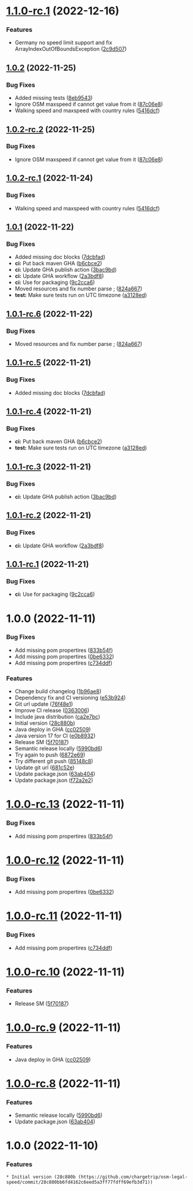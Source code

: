 # [1.1.0-rc.1](https://github.com/chargetrip/osm-legal-speed/compare/1.0.2...1.1.0-rc.1) (2022-12-16)


### Features

* Germany no speed limit support and fix ArrayIndexOutOfBoundsException ([2c9d507](https://github.com/chargetrip/osm-legal-speed/commit/2c9d507bfc5bda781794b61a631fabe0284ad9a3))

## [1.0.2](https://github.com/chargetrip/osm-legal-speed/compare/1.0.1...1.0.2) (2022-11-25)


### Bug Fixes

* Added missing tests ([8eb9543](https://github.com/chargetrip/osm-legal-speed/commit/8eb95432e8c2fa6e37fd3fbfa949334c6e2ca2f3))
* Ignore OSM maxspeed if cannot get value from it ([87c06e8](https://github.com/chargetrip/osm-legal-speed/commit/87c06e8ea6517773a393d4c59c3f66ad6c3cb911))
* Walking speed and maxspeed with country rules ([5416dcf](https://github.com/chargetrip/osm-legal-speed/commit/5416dcf8e05ada2bda03392e47c83ebac6e99fae))

## [1.0.2-rc.2](https://github.com/chargetrip/osm-legal-speed/compare/1.0.2-rc.1...1.0.2-rc.2) (2022-11-25)


### Bug Fixes

* Ignore OSM maxspeed if cannot get value from it ([87c06e8](https://github.com/chargetrip/osm-legal-speed/commit/87c06e8ea6517773a393d4c59c3f66ad6c3cb911))

## [1.0.2-rc.1](https://github.com/chargetrip/osm-legal-speed/compare/1.0.1...1.0.2-rc.1) (2022-11-24)


### Bug Fixes

* Walking speed and maxspeed with country rules ([5416dcf](https://github.com/chargetrip/osm-legal-speed/commit/5416dcf8e05ada2bda03392e47c83ebac6e99fae))

## [1.0.1](https://github.com/chargetrip/osm-legal-speed/compare/1.0.0...1.0.1) (2022-11-22)


### Bug Fixes

* Added missing doc blocks ([7dcbfad](https://github.com/chargetrip/osm-legal-speed/commit/7dcbfadc2b8cc5ad00167c82903da8a82bf47e38))
* **ci:** Put back maven GHA ([b6cbce2](https://github.com/chargetrip/osm-legal-speed/commit/b6cbce26b7127642e6cbfb9f414d777103b04041))
* **ci:** Update GHA publish action ([3bac9bd](https://github.com/chargetrip/osm-legal-speed/commit/3bac9bdd64077bbf76cf1a3ca26df704ef38ec5e))
* **ci:** Update GHA workflow ([2a3bdf8](https://github.com/chargetrip/osm-legal-speed/commit/2a3bdf83a7f8cbcdc445be139e28e08c25fc20c6))
* **ci:** Use  for packaging ([9c2cca6](https://github.com/chargetrip/osm-legal-speed/commit/9c2cca6f8fde0a7290dd623eb176f69b9ff0db82))
* Moved resources and fix number parse ; ([824a667](https://github.com/chargetrip/osm-legal-speed/commit/824a667fc33c17581b0693845139b68c68004048))
* **test:** Make sure tests run on UTC timezone ([a3128ed](https://github.com/chargetrip/osm-legal-speed/commit/a3128ed2b18ec50620e6e8e16685dd02939bbd72))

## [1.0.1-rc.6](https://github.com/chargetrip/osm-legal-speed/compare/1.0.1-rc.5...1.0.1-rc.6) (2022-11-22)


### Bug Fixes

* Moved resources and fix number parse ; ([824a667](https://github.com/chargetrip/osm-legal-speed/commit/824a667fc33c17581b0693845139b68c68004048))

## [1.0.1-rc.5](https://github.com/chargetrip/osm-legal-speed/compare/1.0.1-rc.4...1.0.1-rc.5) (2022-11-21)


### Bug Fixes

* Added missing doc blocks ([7dcbfad](https://github.com/chargetrip/osm-legal-speed/commit/7dcbfadc2b8cc5ad00167c82903da8a82bf47e38))

## [1.0.1-rc.4](https://github.com/chargetrip/osm-legal-speed/compare/1.0.1-rc.3...1.0.1-rc.4) (2022-11-21)


### Bug Fixes

* **ci:** Put back maven GHA ([b6cbce2](https://github.com/chargetrip/osm-legal-speed/commit/b6cbce26b7127642e6cbfb9f414d777103b04041))
* **test:** Make sure tests run on UTC timezone ([a3128ed](https://github.com/chargetrip/osm-legal-speed/commit/a3128ed2b18ec50620e6e8e16685dd02939bbd72))

## [1.0.1-rc.3](https://github.com/chargetrip/osm-legal-speed/compare/1.0.1-rc.2...1.0.1-rc.3) (2022-11-21)


### Bug Fixes

* **ci:** Update GHA publish action ([3bac9bd](https://github.com/chargetrip/osm-legal-speed/commit/3bac9bdd64077bbf76cf1a3ca26df704ef38ec5e))

## [1.0.1-rc.2](https://github.com/chargetrip/osm-legal-speed/compare/1.0.1-rc.1...1.0.1-rc.2) (2022-11-21)


### Bug Fixes

* **ci:** Update GHA workflow ([2a3bdf8](https://github.com/chargetrip/osm-legal-speed/commit/2a3bdf83a7f8cbcdc445be139e28e08c25fc20c6))

## [1.0.1-rc.1](https://github.com/chargetrip/osm-legal-speed/compare/1.0.0...1.0.1-rc.1) (2022-11-21)


### Bug Fixes

* **ci:** Use  for packaging ([9c2cca6](https://github.com/chargetrip/osm-legal-speed/commit/9c2cca6f8fde0a7290dd623eb176f69b9ff0db82))

# 1.0.0 (2022-11-11)


### Bug Fixes

* Add missing pom propertires ([833b54f](https://github.com/chargetrip/osm-legal-speed/commit/833b54f2f0f5c75d0d9f9c777b82014e46f221e9))
* Add missing pom propertires ([0be6332](https://github.com/chargetrip/osm-legal-speed/commit/0be63328620ab4a46073932fd2b122c92557417c))
* Add missing pom propertires ([c734ddf](https://github.com/chargetrip/osm-legal-speed/commit/c734ddfe3e2ceb6df5aad57dc1abfd3feb31b2a8))


### Features

* Change build changelog ([1b96ae8](https://github.com/chargetrip/osm-legal-speed/commit/1b96ae857fe76c3e5ed51663788d9d3fe8fd5b39))
* Dependency fix and CI versioning ([e53b924](https://github.com/chargetrip/osm-legal-speed/commit/e53b9241b6e9bb79a02dbe2f896f3935fc4d1d55))
* Git url update ([76f48e1](https://github.com/chargetrip/osm-legal-speed/commit/76f48e17c336507d82c3510ba2e8d20ed0983078))
* Improve CI release ([0363006](https://github.com/chargetrip/osm-legal-speed/commit/0363006c1e80548f9b8bcd3ce872ff0d7d864997))
* Include java distribution ([ca2e7bc](https://github.com/chargetrip/osm-legal-speed/commit/ca2e7bcb2de085e73d9de5f081f4e69f5bbb0c46))
* Initial version ([28c880b](https://github.com/chargetrip/osm-legal-speed/commit/28c880bb6fd4162c6eed5a3ff77fdff69efb3d71))
* Java deploy in GHA ([cc02509](https://github.com/chargetrip/osm-legal-speed/commit/cc025096037f7ee013fc8f2eaf40884f5ad60141))
* Java version 17 for CI ([e0b8932](https://github.com/chargetrip/osm-legal-speed/commit/e0b89325d0b43c80d6908714122d00664e3c9a25))
* Release SM ([5f70187](https://github.com/chargetrip/osm-legal-speed/commit/5f701876474e561d4ae7bd13316191f603814c90))
* Semantic release locally ([5990bd6](https://github.com/chargetrip/osm-legal-speed/commit/5990bd6cf20c0a9488b71d32b79cb315a25ed2fd))
* Try again to push ([6872e69](https://github.com/chargetrip/osm-legal-speed/commit/6872e69c0bbb01c9287e8976e3b4c1fe8461c002))
* Try different git push ([85148c8](https://github.com/chargetrip/osm-legal-speed/commit/85148c8fc1839a201b65a5a0d41dd281ad3b9ac0))
* Update git url ([681c52e](https://github.com/chargetrip/osm-legal-speed/commit/681c52e82c3bf6aaee52a71dd17497255bca4433))
* Update package.json ([63ab404](https://github.com/chargetrip/osm-legal-speed/commit/63ab404f52133ea9e6d4e874e0406f8cebfef5bd))
* Update package.json ([f72a2e2](https://github.com/chargetrip/osm-legal-speed/commit/f72a2e2d2fa7b34b7291b0427f09373cbee4bd05))

# [1.0.0-rc.13](https://github.com/chargetrip/osm-legal-speed/compare/1.0.0-rc.12...1.0.0-rc.13) (2022-11-11)


### Bug Fixes

* Add missing pom propertires ([833b54f](https://github.com/chargetrip/osm-legal-speed/commit/833b54f2f0f5c75d0d9f9c777b82014e46f221e9))

# [1.0.0-rc.12](https://github.com/chargetrip/osm-legal-speed/compare/1.0.0-rc.11...1.0.0-rc.12) (2022-11-11)


### Bug Fixes

* Add missing pom propertires ([0be6332](https://github.com/chargetrip/osm-legal-speed/commit/0be63328620ab4a46073932fd2b122c92557417c))

# [1.0.0-rc.11](https://github.com/chargetrip/osm-legal-speed/compare/1.0.0-rc.10...1.0.0-rc.11) (2022-11-11)


### Bug Fixes

* Add missing pom propertires ([c734ddf](https://github.com/chargetrip/osm-legal-speed/commit/c734ddfe3e2ceb6df5aad57dc1abfd3feb31b2a8))

# [1.0.0-rc.10](https://github.com/chargetrip/osm-legal-speed/compare/1.0.0-rc.9...1.0.0-rc.10) (2022-11-11)


### Features

* Release SM ([5f70187](https://github.com/chargetrip/osm-legal-speed/commit/5f701876474e561d4ae7bd13316191f603814c90))

# [1.0.0-rc.9](https://github.com/chargetrip/osm-legal-speed/compare/1.0.0-rc.8...1.0.0-rc.9) (2022-11-11)


### Features

* Java deploy in GHA ([cc02509](https://github.com/chargetrip/osm-legal-speed/commit/cc025096037f7ee013fc8f2eaf40884f5ad60141))

# [1.0.0-rc.8](https://github.com/chargetrip/osm-legal-speed/compare/1.0.0-rc.7...1.0.0-rc.8) (2022-11-11)


### Features

* Semantic release locally ([5990bd6](https://github.com/chargetrip/osm-legal-speed/commit/5990bd6cf20c0a9488b71d32b79cb315a25ed2fd))
* Update package.json ([63ab404](https://github.com/chargetrip/osm-legal-speed/commit/63ab404f52133ea9e6d4e874e0406f8cebfef5bd))

# 1.0.0 (2022-11-10)

### Features

    * Initial version (28c880b (https://github.com/chargetrip/osm-legal-speed/commit/28c880bb6fd4162c6eed5a3ff77fdff69efb3d71))
